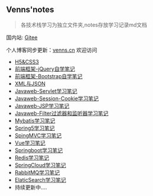 ## Venns'notes

> 各技术栈学习为独立文件夹,notes存放学习记录md文档

国内站: [Gitee](https://gitee.com/venns/venns-study)

个人博客同步更新：[venns.cn](https://www.venns.cn) 欢迎访问

- [H5&CSS3](notes/H5&CSS3.md)
- [前端框架-jQuery自学笔记](notes/jquery.md)
- [前端框架-Bootstrap自学笔记](notes/Bootstrap.md)
- [XML与JSON](notes/XML与JSON.md)
- [Javaweb-Servlet学习笔记](notes/JavaWeb-Servlet.md)
- [Javaweb-Session-Cookie学习笔记](notes/Cookie-Session.md)
- [Javaweb-JSP学习笔记](notes/Javaweb-JSP学习笔记.md)
- [Javaweb-Filter过滤器和监听器学习笔记](notes/Javaweb-Filter.md)
- [Mybatis学习笔记](notes/Mybatis.md)
- [Spring5学习笔记](notes/Spring.md)
- [SpingMVC学习笔记](notes/SpringMVC.md)
- [Vue学习笔记](notes/vue.md)
- [Springboot学习笔记](notes/SpringBoot.md)
- [Redis学习笔记](notes/Redis.md)
- [SpringCloud学习笔记](notes/SpringCloud.md)
- [RabbitMQ学习笔记](notes/RabbitMQ.md)
- [ElaticSearch学习笔记](notes/ElaticSearch.md)
- 持续更新中....

